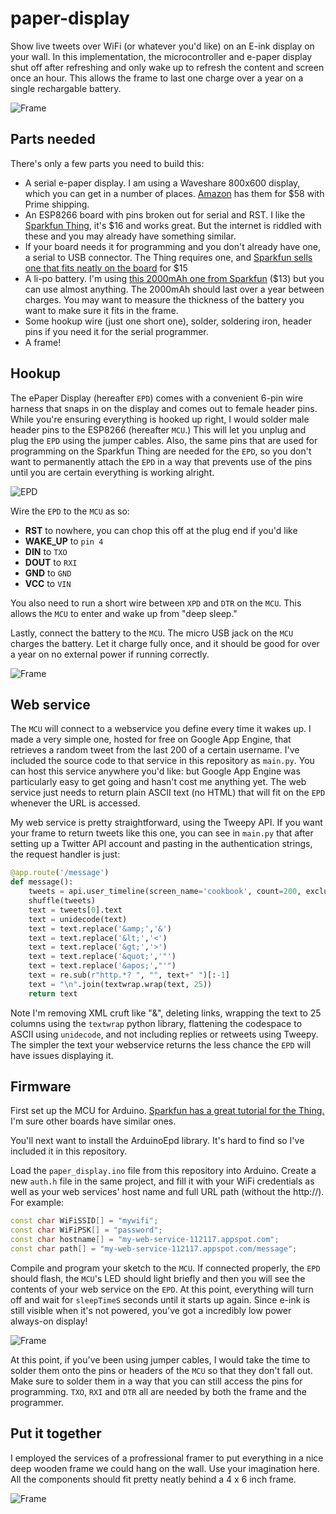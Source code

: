 # paper-display

Show live tweets over WiFi (or whatever you'd like) on an E-ink display on your wall. In this implementation, the microcontroller and e-paper display shut off after refreshing and only wake up to refresh the content and screen once an hour. This allows the frame to last one charge over a year on a single rechargable battery.

![Frame](https://github.com/bwhitman/paper-display/blob/master/images/IMG_2109.jpg?raw=true)

## Parts needed

There's only a few parts you need to build this:

* A serial e-paper display. I am using a Waveshare 800x600 display, which you can get in a number of places. [Amazon](https://www.amazon.com/Waveshare-4-3inch-e-Paper-Resolution-Electronic/dp/B00VV5IMN0/) has them for $58 with Prime shipping.
* An ESP8266 board with pins broken out for serial and RST. I like the [Sparkfun Thing](https://www.sparkfun.com/products/13231), it's $16 and works great. But the internet is riddled with these and you may already have something similar. 
* If your board needs it for programming and you don't already have one, a serial to USB connector. The Thing requires one, and [Sparkfun sells one that fits neatly on the board](https://www.sparkfun.com/products/9873) for $15
* A li-po battery. I'm using [this 2000mAh one from Sparkfun](https://www.sparkfun.com/products/8483) ($13) but you can use almost anything. The 2000mAh should last over a year between charges. You may want to measure the thickness of the battery you want to make sure it fits in the frame.
* Some hookup wire (just one short one), solder, soldering iron, header pins if you need it for the serial programmer.
* A frame!


## Hookup

The ePaper Display (hereafter `EPD`) comes with a convenient 6-pin wire harness that snaps in on the display and comes out to female header pins. While you're ensuring everything is hooked up right, I would solder male header pins to the ESP8266 (hereafter `MCU`.) This will let you unplug and plug the `EPD` using the jumper cables. Also, the same pins that are used for programming on the Sparkfun Thing are needed for the `EPD`, so you don't want to permanently attach the `EPD` in a way that prevents use of the pins until you are certain everything is working alright. 

![EPD](https://github.com/bwhitman/paper-display/blob/master/images/K9PSMkF.png?raw=true)

Wire the `EPD` to the `MCU` as so:

* **RST** to nowhere, you can chop this off at the plug end if you'd like
* **WAKE_UP** to `pin 4`
* **DIN** to `TXO`
* **DOUT** to `RXI`
* **GND** to `GND`
* **VCC** to `VIN`

You also need to run a short wire between `XPD` and `DTR` on the `MCU`. This allows the `MCU` to enter and wake up from "deep sleep."

Lastly, connect the battery to the `MCU`. The micro USB jack on the `MCU` charges the battery. Let it charge fully once, and it should be good for over a year on no external power if running correctly.

![Frame](https://github.com/bwhitman/paper-display/blob/master/images/IMG_1491.jpg?raw=true)

## Web service

The `MCU` will connect to a webservice you define every time it wakes up. I made a very simple one, hosted for free on Google App Engine, that retrieves a random tweet from the last 200 of a certain username. I've included the source code to that service in this repository as `main.py`. You can host this service anywhere you'd like: but Google App Engine was particularly easy to get going and hasn't cost me anything yet. The web service just needs to return plain ASCII text (no HTML) that will fit on the `EPD` whenever the URL is accessed. 

My web service is pretty straightforward, using the Tweepy API. If you want your frame to return tweets like this one, you can see in `main.py` that after setting up a Twitter API account and pasting in the authentication strings, the request handler is just:

```python
@app.route('/message')
def message():
	tweets = api.user_timeline(screen_name='cookbook', count=200, exclude_replies = True, include_rts = False)
	shuffle(tweets)
	text = tweets[0].text
	text = unidecode(text)
	text = text.replace('&amp;','&')
	text = text.replace('&lt;','<')
	text = text.replace('&gt;','>')
	text = text.replace('&quot;','"')
	text = text.replace('&apos;',"'")
	text = re.sub(r"http.*? ", "", text+" ")[:-1]
	text = "\n".join(textwrap.wrap(text, 25))
	return text
```

Note I'm removing XML cruft like "&amp;", deleting links, wrapping the text to 25 columns using the `textwrap` python library, flattening the codespace to ASCII using `unidecode`, and not including replies or retweets using Tweepy. The simpler the text your webservice returns the less chance the `EPD` will have issues displaying it.


## Firmware

First set up the MCU for Arduino. [Sparkfun has a great tutorial for the Thing.](https://learn.sparkfun.com/tutorials/esp8266-thing-hookup-guide/installing-the-esp8266-arduino-addon) I'm sure other boards have similar ones. 

You'll next want to install the ArduinoEpd library. It's hard to find so I've included it in this repository. 

Load the `paper_display.ino` file from this repository into Arduino. Create a new `auth.h` file in the same project, and fill it with your WiFi credentials as well as your web services' host name and full URL path (without the http://). For example:

```C++
const char WiFiSSID[] = "mywifi";
const char WiFiPSK[] = "password";
const char hostname[] = "my-web-service-112117.appspot.com";
const char path[] = "my-web-service-112117.appspot.com/message";
```

Compile and program your sketch to the `MCU`. If connected properly, the `EPD` should flash, the `MCU`'s LED should light briefly and then you will see the contents of your web service on the `EPD`. At this point, everything will turn off and wait for `sleepTimeS` seconds until it starts up again. Since e-ink is still visible when it's not powered, you've got a incredibly low power always-on display!

![Frame](https://github.com/bwhitman/paper-display/blob/master/images/IMG_2107.jpg?raw=true)

At this point, if you've been using jumper cables, I would take the time to solder them onto the pins or headers of the `MCU` so that they don't fall out. Make sure to solder them in a way that you can still access the pins for programming. `TXO`, `RXI` and `DTR` all are needed by both the frame and the programmer. 

## Put it together

I employed the services of a profressional framer to put everything in a nice deep wooden frame we could hang on the wall. Use your imagination here. All the components should fit pretty neatly behind a 4 x 6 inch frame.

![Frame](https://github.com/bwhitman/paper-display/blob/master/images/IMG_2104.jpg?raw=true)




